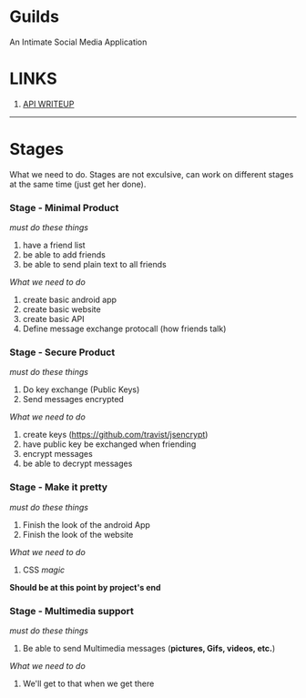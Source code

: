 # Guilds
An Intimate Social Media Application

# LINKS
1. [API WRITEUP](Website/README.md)
___

# Stages

What we need to do. Stages are not exculsive, can work on different stages at the same time (just get her done).

### Stage - Minimal Product

*must do these things*

1. have a friend list
2. be able to add friends
3. be able to send plain text to all friends

*What we need to do*

1. create basic android app
2. create basic website
3. create basic API
4. Define message exchange protocall (how friends talk)

### Stage - Secure Product

*must do these things*

1. Do key exchange (Public Keys)
2. Send messages encrypted

*What we need to do*

1. create keys (https://github.com/travist/jsencrypt)
2. have public key be exchanged when friending
3. encrypt messages
4. be able to decrypt messages

### Stage - Make it pretty

*must do these things*

1. Finish the look of the android App
2. Finish the look of the website

*What we need to do*

1. CSS *magic*

**Should be at this point by project's end**

### Stage - Multimedia support

*must do these things*

1. Be able to send Multimedia messages (**pictures, Gifs, videos, etc.**)

*What we need to do*

1. We'll get to that when we get there
